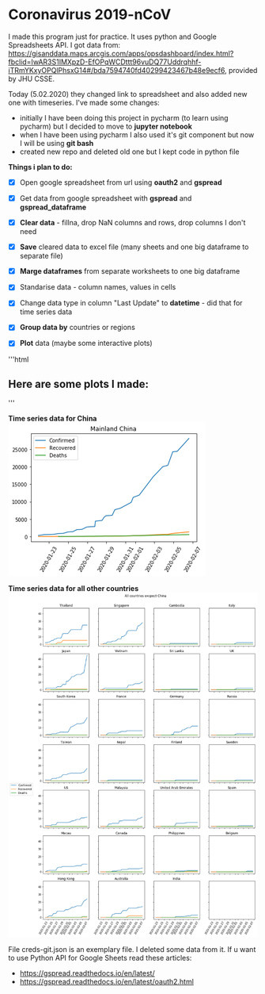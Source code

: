 # Coronavirus 2019-nCoV

I made this program just for practice. It uses python and Google Spreadsheets API. I got data from: https://gisanddata.maps.arcgis.com/apps/opsdashboard/index.html?fbclid=IwAR3S1IMXpzD-EfOPqWCDttt96vuDQ77Uddrqhhf-iTRmYKxyOPQlPhsxG14#/bda7594740fd40299423467b48e9ecf6, provided by JHU CSSE.

Today (5.02.2020) they changed link to spreadsheet and also added new one with timeseries.
I've made some changes:
- initially I have been doing this project in pycharm (to learn using pycharm) but I decided to move to **jupyter notebook**
- when I have been using pycharm I also used it's git component but now I will be using **git bash**
- created new repo and deleted old one but I kept code in python file

**Things i plan to do:**
- [x] Open google spreadsheet from url using **oauth2** and **gspread**
- [x] Get data from google spreadsheet with **gspread** and **gspread_dataframe**
- [x] **Clear data** - fillna, drop NaN columns and rows, drop columns I don't need
- [x] **Save** cleared data to excel file (many sheets and one big dataframe to separate file)
- [x] **Marge dataframes** from separate worksheets to one big dataframe
- [x] Standarise data - column names, values in cells
- [x] Change data type in column "Last Update" to **datetime** - did that for time series data
- [x] **Group data by** countries or regions
- [x] **Plot** data (maybe some interactive plots)


'''html
<h2>Here are some plots I made:</h2>
<div align="center>
<img src="china.png">
</div>

'''


**Time series data for China**
![China](china.png)


**Time series data for all other countries**
![All countries excpect China](rest.png)

File creds-git.json is an exemplary file. I deleted some data from it. If u want to use Python API for Google Sheets read these articles:  
- https://gspread.readthedocs.io/en/latest/
- https://gspread.readthedocs.io/en/latest/oauth2.html